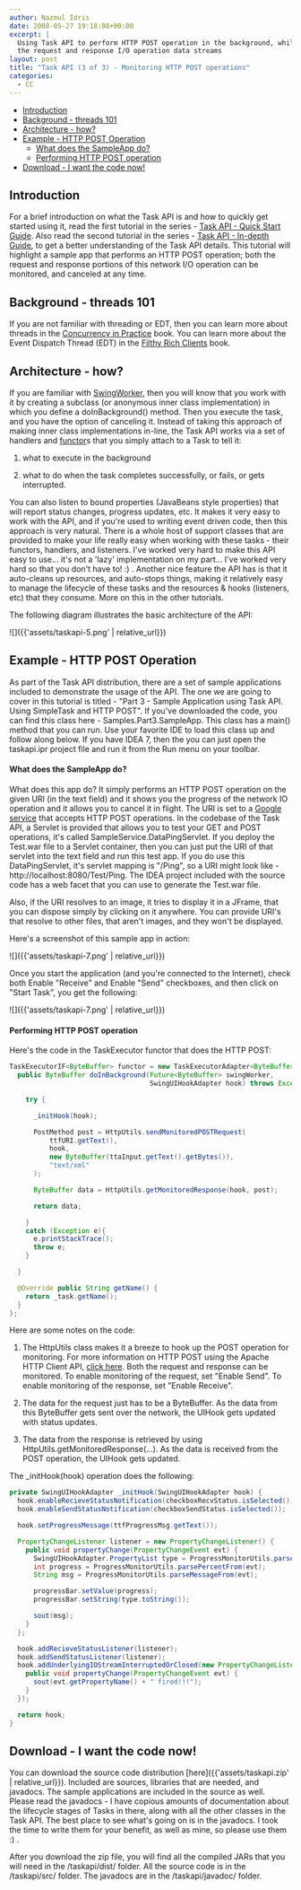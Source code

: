 ```yaml
---
author: Nazmul Idris
date: 2008-05-27 19:18:08+00:00
excerpt: |
  Using Task API to perform HTTP POST operation in the background, while monitoring
  the request and response I/O operation data streams
layout: post
title: "Task API (3 of 3) - Monitoring HTTP POST operations"
categories:
  - CC
---
```


<!-- START doctoc generated TOC please keep comment here to allow auto update -->
<!-- DON'T EDIT THIS SECTION, INSTEAD RE-RUN doctoc TO UPDATE -->

- [Introduction](#introduction)
- [Background - threads 101](#background---threads-101)
- [Architecture - how?](#architecture---how)
- [Example - HTTP POST Operation](#example---http-post-operation)
  - [What does the SampleApp do?](#what-does-the-sampleapp-do)
  - [Performing HTTP POST operation](#performing-http-post-operation)
- [Download - I want the code now!](#download---i-want-the-code-now)

<!-- END doctoc generated TOC please keep comment here to allow auto update -->

## Introduction

For a brief introduction on what the Task API is and how to quickly get started using it, read the
first tutorial in the series -
[Task API - Quick Start Guide](https://developerlifecom.wordpress.com/2008/04/06/task-api-quick-start-guide/).
Also read the second tutorial in the series -
[Task API - In-depth Guide](https://developerlifecom.wordpress.com/2008/04/08/task-api-2-of-5-task-api-in-depth/),
to get a better understanding of the Task API details. This tutorial will highlight a sample app
that performs an HTTP POST operation; both the request and response portions of this network I/O
operation can be monitored, and canceled at any time.

## Background - threads 101

If you are not familiar with threading or EDT, then you can learn more about threads in the
[Concurrency in Practice](http://www.amazon.com/gp/product/0321349601/104-6050793-5284701?ie=UTF8&tag=developerlife-20&linkCode=xm2&camp=1789&creativeASIN=0321349601)
book. You can learn more about the Event Dispatch Thread (EDT) in the
[Filthy Rich Clients](http://www.amazon.com/gp/product/0132413930/104-6050793-5284701?ie=UTF8&tag=developerlife-20&linkCode=xm2&camp=1789&creativeASIN=0132413930)
book.

## Architecture - how?

If you are familiar with
[SwingWorker](http://java.sun.com/javase/6/docs/api/javax/swing/SwingWorker.html), then you will
know that you work with it by creating a subclass (or anonymous inner class implementation) in which
you define a doInBackground() method. Then you execute the task, and you have the option of
canceling it. Instead of taking this approach of making inner class implementations in-line, the
Task API works via a set of handlers and [functor](http://en.wikipedia.org/wiki/Functor)s that you
simply attach to a Task to tell it:

1. what to execute in the background

2. what to do when the task completes successfully, or fails, or gets interrupted.

You can also listen to bound properties (JavaBeans style properties) that will report status
changes, progress updates, etc. It makes it very easy to work with the API, and if you're used to
writing event driven code, then this approach is very natural. There is a whole host of support
classes that are provided to make your life really easy when working with these tasks - their
functors, handlers, and listeners. I've worked very hard to make this API easy to use... it's not a
'lazy' implementation on my part... I've worked very hard so that you don't have to! :) . Another
nice feature the API has is that it auto-cleans up resources, and auto-stops things, making it
relatively easy to manage the lifecycle of these tasks and the resources & hooks (listeners, etc)
that they consume. More on this in the other tutorials.

The following diagram illustrates the basic architecture of the API:

![]({{'assets/taskapi-5.png' | relative_url}})

## Example - HTTP POST Operation

As part of the Task API distribution, there are a set of sample applications included to demonstrate
the usage of the API. The one we are going to cover in this tutorial is titled - "Part 3 - Sample
Application using Task API. Using SimpleTask and HTTP POST". If you've downloaded the code, you can
find this class here - Samples.Part3.SampleApp. This class has a main() method that you can run. Use
your favorite IDE to load this class up and follow along below. If you have IDEA 7, then the you can
just open the taskapi.ipr project file and run it from the Run menu on your toolbar.

#### What does the SampleApp do?

What does this app do? It simply performs an HTTP POST operation on the given URI (in the text
field) and it shows you the progress of the network IO operation and it allows you to cancel it in
flight. The URI is set to a [Google service](http://www.google.com/help/blogsearch/pinging_API.html)
that accepts HTTP POST operations. In the codebase of the Task API, a Servlet is provided that
allows you to test your GET and POST operations, it's called SampleService.DataPingServlet. If you
deploy the Test.war file to a Servlet container, then you can just put the URI of that servlet into
the text field and run this test app. If you do use this DataPingServlet, it's servlet mapping is
"/Ping", so a URI might look like - http://localhost:8080/Test/Ping. The IDEA project included with
the source code has a web facet that you can use to generate the Test.war file.

Also, if the URI resolves to an image, it tries to display it in a JFrame, that you can dispose
simply by clicking on it anywhere. You can provide URI's that resolve to other files, that aren't
images, and they won't be displayed.

Here's a screenshot of this sample app in action:

![]({{'assets/taskapi-7.png' | relative_url}})

Once you start the application (and you're connected to the Internet), check both Enable "Receive"
and Enable "Send" checkboxes, and then click on "Start Task", you get the following:

![]({{'assets/taskapi-7.png' | relative_url}})

#### Performing HTTP POST operation

Here's the code in the TaskExecutor functor that does the HTTP POST:

```java
TaskExecutorIF<ByteBuffer> functor = new TaskExecutorAdapter<ByteBuffer>() {
  public ByteBuffer doInBackground(Future<ByteBuffer> swingWorker,
                                   SwingUIHookAdapter hook) throws Exception {

    try {

      _initHook(hook);

      PostMethod post = HttpUtils.sendMonitoredPOSTRequest(
          ttfURI.getText(),
          hook,
          new ByteBuffer(ttaInput.getText().getBytes()),
          "text/xml"
      );

      ByteBuffer data = HttpUtils.getMonitoredResponse(hook, post);

      return data;

    }
    catch (Exception e){
      e.printStackTrace();
      throw e;
    }

  }

  @Override public String getName() {
    return _task.getName();
  }
};
```

Here are some notes on the code:

1. The HttpUtils class makes it a breeze to hook up the POST operation for monitoring. For more
   information on HTTP POST using the Apache HTTP Client API,
   [click here](http://hc.apache.org/httpclient-3.x/methods/post.html). Both the request and
   response can be monitored. To enable monitoring of the request, set "Enable Send". To enable
   monitoring of the response, set "Enable Receive".

2. The data for the request just has to be a ByteBuffer. As the data from this ByteBuffer gets sent
   over the network, the UIHook gets updated with status updates.

3. The data from the response is retrieved by using HttpUtils.getMonitoredResponse(...). As the data
   is received from the POST operation, the UIHook gets updated.

The \_initHook(hook) operation does the following:

```java
private SwingUIHookAdapter _initHook(SwingUIHookAdapter hook) {
  hook.enableRecieveStatusNotification(checkboxRecvStatus.isSelected());
  hook.enableSendStatusNotification(checkboxSendStatus.isSelected());

  hook.setProgressMessage(ttfProgressMsg.getText());

  PropertyChangeListener listener = new PropertyChangeListener() {
    public void propertyChange(PropertyChangeEvent evt) {
      SwingUIHookAdapter.PropertyList type = ProgressMonitorUtils.parseTypeFrom(evt);
      int progress = ProgressMonitorUtils.parsePercentFrom(evt);
      String msg = ProgressMonitorUtils.parseMessageFrom(evt);

      progressBar.setValue(progress);
      progressBar.setString(type.toString());

      sout(msg);
    }
  };

  hook.addRecieveStatusListener(listener);
  hook.addSendStatusListener(listener);
  hook.addUnderlyingIOStreamInterruptedOrClosed(new PropertyChangeListener() {
    public void propertyChange(PropertyChangeEvent evt) {
      sout(evt.getPropertyName() + " fired!!!");
    }
  });

  return hook;
}
```

## Download - I want the code now!

You can download the source code distribution [here]({{'assets/taskapi.zip' | relative_url}}).
Included are sources, libraries that are needed, and javadocs. The sample applications are included
in the source as well. Please read the javadocs - I have copious amounts of documentation about the
lifecycle stages of Tasks in there, along with all the other classes in the Task API. The best place
to see what's going on is in the javadocs. I took the time to write them for your benefit, as well
as mine, so please use them :) .

After you download the zip file, you will find all the compiled JARs that you will need in the
/taskapi/dist/ folder. All the source code is in the /taskapi/src/ folder. The javadocs are in the
/taskapi/javadoc/ folder.
